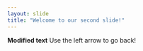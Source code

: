 ```yaml
---
layout: slide
title: "Welcome to our second slide!"
---
```

**Modified text**
Use the left arrow to go back!
